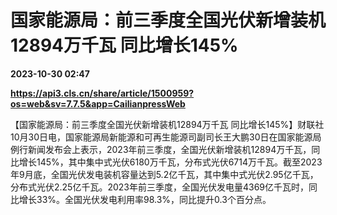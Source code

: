 # 国家能源局：前三季度全国光伏新增装机12894万千瓦 同比增长145%

**2023-10-30 02:47**

**https://api3.cls.cn/share/article/1500959?os=web&sv=7.7.5&app=CailianpressWeb**

【国家能源局：前三季度全国光伏新增装机12894万千瓦 同比增长145%】财联社10月30日电，国家能源局新能源和可再生能源司副司长王大鹏30日在国家能源局例行新闻发布会上表示，2023年前三季度，全国光伏新增装机12894万千瓦，同比增长145%，其中集中式光伏6180万千瓦，分布式光伏6714万千瓦。截至2023年9月底，全国光伏发电装机容量达到5.2亿千瓦，其中集中式光伏2.95亿千瓦，分布式光伏2.25亿千瓦。2023年前三季度，全国光伏发电量4369亿千瓦时，同比增长33%。全国光伏发电利用率98.3%，同比提升0.3个百分点。